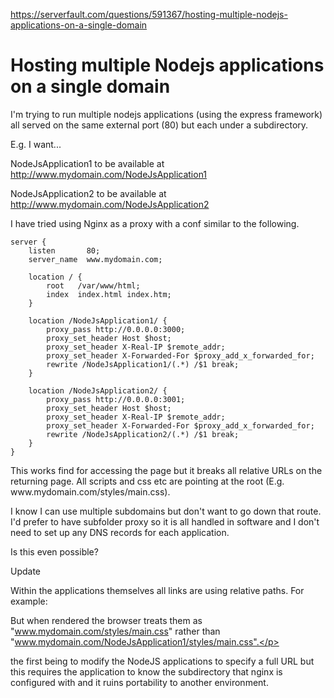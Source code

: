 <a href="https://serverfault.com/questions/591367/hosting-multiple-nodejs-applications-on-a-single-domain">https://serverfault.com/questions/591367/hosting-multiple-nodejs-applications-on-a-single-domain</a><div id="articleHeader"><h1>Hosting multiple Nodejs applications on a single domain</h1></div>

<p>I'm trying to run multiple nodejs applications (using the express framework) all served on the same external port (80) but each under a subdirectory.</p>

<p>E.g. I want...</p>

<p>NodeJsApplication1 to be available at <a href="http://www.mydomain.com/NodeJsApplication1" target="_blank">http://www.mydomain.com/NodeJsApplication1</a></p>

<p>NodeJsApplication2 to be available at <a href="http://www.mydomain.com/NodeJsApplication2" target="_blank">http://www.mydomain.com/NodeJsApplication2</a></p>



<p>I have tried using Nginx as a proxy with a conf similar to the following.</p>

<pre><code>server {
    listen       80;
    server_name  www.mydomain.com;

    location / {
        root   /var/www/html;
        index  index.html index.htm;
    }

    location /NodeJsApplication1/ {
        proxy_pass http://0.0.0.0:3000;
        proxy_set_header Host $host;
        proxy_set_header X-Real-IP $remote_addr;
        proxy_set_header X-Forwarded-For $proxy_add_x_forwarded_for;
        rewrite /NodeJsApplication1/(.*) /$1 break;
    }

    location /NodeJsApplication2/ {
        proxy_pass http://0.0.0.0:3001;
        proxy_set_header Host $host;
        proxy_set_header X-Real-IP $remote_addr;
        proxy_set_header X-Forwarded-For $proxy_add_x_forwarded_for;
        rewrite /NodeJsApplication2/(.*) /$1 break;
    }
}
</code></pre>

<p>This works find for accessing the page but it breaks all relative URLs on the returning page. All scripts and css etc are pointing at the root (E.g. www.mydomain.com/styles/main.css).</p>

<p>I know I can use multiple subdomains but don't want to go down that route. I'd prefer to have subfolder proxy so it is all handled in software and I don't need to set up any DNS records for each application.</p>

<p>Is this even possible?</p>

<p>Update</p>

<p>Within the applications themselves all links are using relative paths. For example:</p>

<p>

But when rendered the browser treats them as "www.mydomain.com/styles/main.css" rather than "www.mydomain.com/NodeJsApplication1/styles/main.css".</p>

<p>the first being to modify the NodeJS applications to specify a full URL but this requires the application to know the subdirectory that nginx is configured with and it ruins portability to another environment.</p>
    